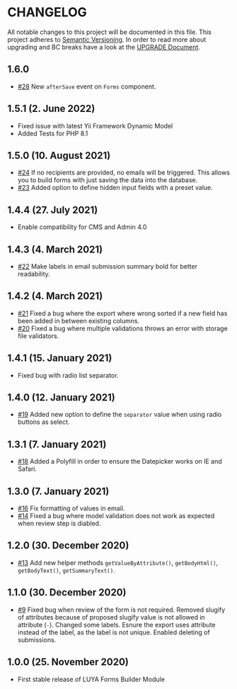 # CHANGELOG

All notable changes to this project will be documented in this file. This project adheres to [Semantic Versioning](http://semver.org/).
In order to read more about upgrading and BC breaks have a look at the [UPGRADE Document](UPGRADE.md).

## 1.6.0

+ [#28](https://github.com/luyadev/luya-module-forms/pull/28) New `afterSave` event on `Forms` component.

## 1.5.1 (2. June 2022)

+ Fixed issue with latest Yii Framework Dynamic Model
+ Added Tests for PHP 8.1

## 1.5.0 (10. August 2021)

+ [#24](https://github.com/luyadev/luya-module-forms/issues/24) If no recipients are provided, no emails will be triggered. This allows you to build forms with just saving the data into the database.
+ [#23](https://github.com/luyadev/luya-module-forms/issues/23) Added option to define hidden input fields with a preset value.

## 1.4.4 (27. July 2021)

+ Enable compatibility for CMS and Admin 4.0

## 1.4.3 (4. March 2021)

+ [#22](https://github.com/luyadev/luya-module-forms/pull/22) Make labels in email submission summary bold for better readability. 

## 1.4.2 (4. March 2021)

+ [#21](https://github.com/luyadev/luya-module-forms/pull/21) Fixed a bug where the export where wrong sorted if a new field has been added in between existing columns.
+ [#20](https://github.com/luyadev/luya-module-forms/pull/20) Fixed a bug where multiple validations throws an error with storage file validators.

## 1.4.1 (15. January 2021)

+ Fixed bug with radio list separator.
 
## 1.4.0 (12. January 2021)

+ [#19](https://github.com/luyadev/luya-module-forms/pull/19) Added new option to define the `separator` value when using radio buttons as select.

## 1.3.1 (7. January 2021)

+ [#18](https://github.com/luyadev/luya-module-forms/pull/18) Added a Polyfill in order to ensure the Datepicker works on IE and Safari.

## 1.3.0 (7. January 2021)

+ [#16](https://github.com/luyadev/luya-module-forms/issues/16) Fix formatting of values in email.
+ [#14](https://github.com/luyadev/luya-module-forms/issues/14) Fixed a bug where model validation does not work as expected when review step is diabled.

## 1.2.0 (30. December 2020)

+ [#13](https://github.com/luyadev/luya-module-forms/pull/13) Add new helper methods `getValueByAttribute()`, `getBodyHtml()`, `getBodyText()`, `getSummaryText()`.

## 1.1.0 (30. December 2020)

+ [#9](https://github.com/luyadev/luya-module-forms/pull/9/) Fixed bug when review of the form is not required. Removed slugify of attributes because of proposed slugify value is not allowed in attribute (`-`). Changed some labels. Esnure the export uses attribute instead of the label, as the label is not unique. Enabled deleting of submissions.

## 1.0.0 (25. November 2020)

+ First stable release of LUYA Forms Builder Module
